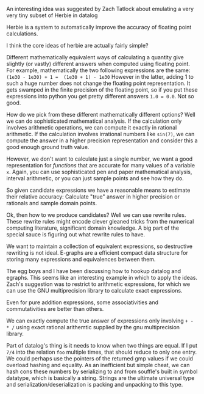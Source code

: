 

An interesting idea was suggested by Zach Tatlock about emulating a very very tiny subset of Herbie in datalog

Herbie is a system to automatically improve the accuracy of floating point calculations. 

I think the core ideas of herbie are actually fairly simple? 

Different mathematically equivalent ways of calculating a quantity give slightly (or vastly) different answers when computed using floating point.
For example, mathematically the two following expressions are the same:
`(1e30 - 1e30) + 1 =  (1e30 + 1) - 1e30`
However in the latter, adding 1 to such a huge number does not change the floating point representation. It gets swamped in the finite precision of the floating point, so if you put these expressions into python you get pretty different answers `1.0 = 0.0`. Not so good.

How do we pick from these different mathematically different options? Well we can do sophisticated mathematical analysis. If the calculation only involves arithmetic operations, we can compute it exactly in rational arithmetic. If the calculation involves irrational numbers like `sin(7)`, we can compute the answer in a higher precision representation and consider this a good enough ground truth value.

However, we don't want to calculate just a single number, we want a good representation for _functions_ that are accurate for many values of a variable `x`. Again, you can use sophisticated pen and paper mathematical analysis, interval arithmetic, or you can just sample points and see how they do.

So given candidate expressions we have a reasonable means to estimate their relative accuracy: Calculate "true" answer in higher precision or rationals and sample domain points.

Ok, then how to we produce candidates? Well we can use rewrite rules. These rewrite rules might encode clever gleaned tricks from the numerical computing literature, significant domain knowledge. A big part of the special sauce is figuring out what rewrite rules to have.

We want to maintain a collection of equivalent expressions, so destructive rewriting is not ideal. E-graphs are a efficient compact data structure for storing many expressions and equivalences between them.

The egg boys and I have been discussing how to hookup datalog and egraphs. This seems like an interesting example in which to apply the ideas. Zach's suggestion was to restrict to arithmetic expressions, for which we can use the GNU multiprecision library to calculate exact expressions.



Even for pure addition expressions, some associativities and commutativities are better than others.


We can exactly compute the true answer of expressions only involving `+ - * /` using exact rational arithemtic supplied by the gnu multiprecision library. 

Part of datalog's thing is it needs to know when two things are equal. If I put `7/4` into the relation `foo` multiple times, that should reduce to only one entry. We could perhaps use the pointers of the returned gmp values if we could overload hashing and equality. As an inefficient but simple cheat, we can hash cons these numbers by serializing to and from souffle's built in symbol datatype, which is basically a string. Strings are the ultimate universal type and serialization/deserialization is packing and unpacking to this type.



